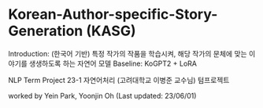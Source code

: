 # Korean-Author-specific-Story-Generation (KASG)
Introduction: (한국어 기반) 특정 작가의 작품을 학습시켜, 해당 작가의 문체에 맞는 이야기를 생생하도록 하는 자연어 모델 
Baseline: KoGPT2 + LoRA 

NLP Term Project
23-1 자연어처리 (고려대학교 이병준 교수님) 텀프로젝트

worked by Yein Park, Yoonjin Oh (Last updated: 23/06/01)
